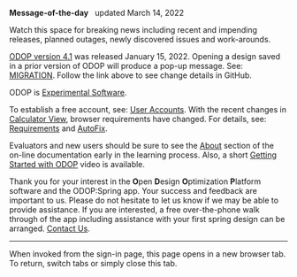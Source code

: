 **Message-of-the-day** &nbsp; updated March 14, 2022   

Watch this space for breaking news 
including recent and impending releases, planned outages, newly discovered issues and work-arounds.  

[ODOP version 4.1](https://github.com/thegrumpys/odop/milestone/37?closed=1) was released January 15, 2022. 
Opening a design saved in a prior version of ODOP will produce a pop-up message.
See: [MIGRATION](/docs/Help/terminology.html#migration). 
Follow the link above to see change details in GitHub.  

ODOP is [Experimental Software](experimental.html).  

To establish a free account, see: [User Accounts](userAccounts.html). 
With the recent changes in [Calculator View](/docs/Help/menus.html#ViewCalculator), 
browser requirements have changed. 
For details, see: [Requirements](requirements.html) 
and [AutoFix](/docs/Help/terminology.html#autoFix). 

Evaluators and new users should be sure to see the [About](/docs/About) section 
of the on-line documentation early in the learning process. 
Also, a short [Getting Started with ODOP](https://www.youtube.com/watch?v=JS-8Z1Ct0aI) video is available.

Thank you for your interest in the **O**pen **D**esign **O**ptimization **P**latform software and the ODOP:Spring app. 
Your success and feedback are important to us. 
Please do not hesitate to let us know if we may be able to provide assistance. 
If you are interested, 
a free over-the-phone walk through of the app including assistance with your first spring design can be arranged. 
[Contact Us](ContactUs.html).   

___

When invoked from the sign-in page, 
this page opens in a new browser tab.
To return, switch tabs or simply close this tab.
 
<!---
Comment
[ODOP version 4.0.7](https://github.com/thegrumpys/odop/milestone/51?closed=1) was released November 12, 2021.   
-->
 